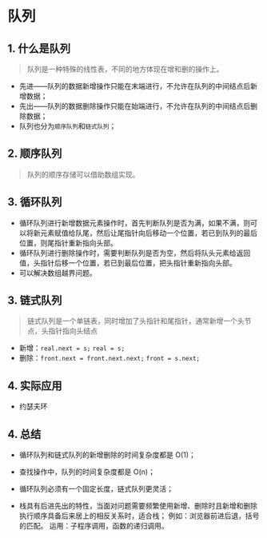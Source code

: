 # 队列

## 1. 什么是队列

> 队列是一种特殊的线性表，不同的地方体现在增和删的操作上。

- 先进——队列的数据新增操作只能在末端进行，不允许在队列的中间结点后新增数据；
- 先出——队列的数据删除操作只能在始端进行，不允许在队列的中间结点后删除数据；
- 队列也分为`顺序队列`和`链式队列`；

## 2. 顺序队列

> 队列的顺序存储可以借助数组实现。

## 3. 循环队列

- 循环队列进行新增数据元素操作时，首先判断队列是否为满，如果不满，则可以将新元素赋值给队尾，然后让尾指针向后移动一个位置，若已到队列的最后位置，则尾指针重新指向头部。
- 循环队列进行删除操作时，需要判断队列是否为空，然后将队头元素给返回值，头指针后移一个位置，若已到最后位置，把头指针重新指向头部。
- 可以解决数组越界问题。

## 3. 链式队列

> 链式队列是一个单链表，同时增加了头指针和尾指针，通常新增一个头节点，头指针指向头结点

- 新增：`real.next = s;` `real = s;`
- 删除：`front.next = front.next.next;` `front = s.next;`

## 4. 实际应用

- 约瑟夫环

## 4. 总结

- 循环队列和链式队列的新增删除的时间复杂度都是 O(1)；
- 查找操作中，队列的时间复杂度都是 O(n)；
- 循环队列必须有一个固定长度，链式队列更灵活；

- 栈具有后进先出的特性，当面对问题需要频繁使用新增、删除时且新增和删除执行顺序具备后来居上的相反关系时，适合栈；
  例如：浏览器前进后退，括号的匹配。
  运用：子程序调用，函数的递归调用。
